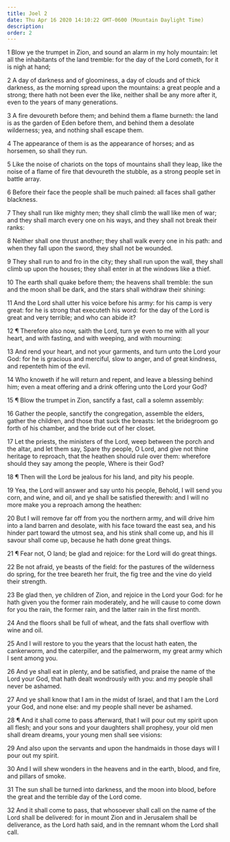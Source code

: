```yaml
---
title: Joel 2
date: Thu Apr 16 2020 14:10:22 GMT-0600 (Mountain Daylight Time)
description: 
order: 2
---
```


<p>
  1 Blow ye the trumpet in Zion, and sound an alarm in my holy mountain: let all
  the inhabitants of the land tremble: for the day of the Lord cometh, for it is
  nigh at hand;
</p>
<p>
  2 A day of darkness and of gloominess, a day of clouds and of thick darkness,
  as the morning spread upon the mountains: a great people and a strong; there
  hath not been ever the like, neither shall be any more after it, even to the
  years of many generations.
</p>
<p>
  3 A fire devoureth before them; and behind them a flame burneth: the land is
  as the garden of Eden before them, and behind them a desolate wilderness; yea,
  and nothing shall escape them.
</p>
<p>
  4 The appearance of them is as the appearance of horses; and as horsemen, so
  shall they run.
</p>
<p>
  5 Like the noise of chariots on the tops of mountains shall they leap, like
  the noise of a flame of fire that devoureth the stubble, as a strong people
  set in battle array.
</p>
<p>
  6 Before their face the people shall be much pained: all faces shall gather
  blackness.
</p>
<p>
  7 They shall run like mighty men; they shall climb the wall like men of war;
  and they shall march every one on his ways, and they shall not break their
  ranks:
</p>
<p>
  8 Neither shall one thrust another; they shall walk every one in his path: and
  when they fall upon the sword, they shall not be wounded.
</p>
<p>
  9 They shall run to and fro in the city; they shall run upon the wall, they
  shall climb up upon the houses; they shall enter in at the windows like a
  thief.
</p>
<p>
  10 The earth shall quake before them; the heavens shall tremble: the sun and
  the moon shall be dark, and the stars shall withdraw their shining:
</p>
<p>
  11 And the Lord shall utter his voice before his army: for his camp is very
  great: for he is strong that executeth his word: for the day of the Lord is
  great and very terrible; and who can abide it?
</p>
<p>
  12 &#xB6; Therefore also now, saith the Lord, turn ye even to me with all your
  heart, and with fasting, and with weeping, and with mourning:
</p>
<p>
  13 And rend your heart, and not your garments, and turn unto the Lord your
  God: for he is gracious and merciful, slow to anger, and of great kindness,
  and repenteth him of the evil.
</p>
<p>
  14 Who knoweth if he will return and repent, and leave a blessing behind him;
  even a meat offering and a drink offering unto the Lord your God?
</p>
<p>
  15 &#xB6; Blow the trumpet in Zion, sanctify a fast, call a solemn assembly:
</p>
<p>
  16 Gather the people, sanctify the congregation, assemble the elders, gather
  the children, and those that suck the breasts: let the bridegroom go forth of
  his chamber, and the bride out of her closet.
</p>
<p>
  17 Let the priests, the ministers of the Lord, weep between the porch and the
  altar, and let them say, Spare thy people, O Lord, and give not thine heritage
  to reproach, that the heathen should rule over them: wherefore should they say
  among the people, Where is their God?
</p>
<p>
  18 &#xB6; Then will the Lord be jealous for his land, and pity his people.
</p>
<p>
  19 Yea, the Lord will answer and say unto his people, Behold, I will send you
  corn, and wine, and oil, and ye shall be satisfied therewith: and I will no
  more make you a reproach among the heathen:
</p>
<p>
  20 But I will remove far off from you the northern army, and will drive him
  into a land barren and desolate, with his face toward the east sea, and his
  hinder part toward the utmost sea, and his stink shall come up, and his ill
  savour shall come up, because he hath done great things.
</p>
<p>
  21 &#xB6; Fear not, O land; be glad and rejoice: for the Lord will do great
  things.
</p>
<p>
  22 Be not afraid, ye beasts of the field: for the pastures of the wilderness
  do spring, for the tree beareth her fruit, the fig tree and the vine do yield
  their strength.
</p>
<p>
  23 Be glad then, ye children of Zion, and rejoice in the Lord your God: for he
  hath given you the former rain moderately, and he will cause to come down for
  you the rain, the former rain, and the latter rain in the first month.
</p>
<p>
  24 And the floors shall be full of wheat, and the fats shall overflow with
  wine and oil.
</p>
<p>
  25 And I will restore to you the years that the locust hath eaten, the
  cankerworm, and the caterpiller, and the palmerworm, my great army which I
  sent among you.
</p>
<p>
  26 And ye shall eat in plenty, and be satisfied, and praise the name of the
  Lord your God, that hath dealt wondrously with you: and my people shall never
  be ashamed.
</p>
<p>
  27 And ye shall know that I am in the midst of Israel, and that I am the Lord
  your God, and none else: and my people shall never be ashamed.
</p>
<p>
  28 &#xB6; And it shall come to pass afterward, that I will pour out my spirit
  upon all flesh; and your sons and your daughters shall prophesy, your old men
  shall dream dreams, your young men shall see visions:
</p>
<span></span>
<p>
  29 And also upon the servants and upon the handmaids in those days will I pour
  out my spirit.
</p>
<p>
  30 And I will shew wonders in the heavens and in the earth, blood, and fire,
  and pillars of smoke.
</p>
<p>
  31 The sun shall be turned into darkness, and the moon into blood, before the
  great and the terrible day of the Lord come.
</p>
<p>
  32 And it shall come to pass, that whosoever shall call on the name of the
  Lord shall be delivered: for in mount Zion and in Jerusalem shall be
  deliverance, as the Lord hath said, and in the remnant whom the Lord shall
  call.
</p>
